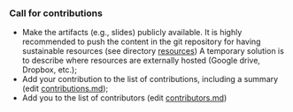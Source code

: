 ### Call for contributions

 * Make the artifacts (e.g., slides) publicly available. It is highly recommended to
  push the content in the git repository for having sustainable
  resources (see directory [resources](https://github.com/FAMILIAR-project/teaching/blob/gh-pages/resources/))
  A temporary solution is to describe where resources are externally hosted (Google drive, Dropbox, etc.);
 * Add your contribution to the list of contributions, including a summary (edit [contributions.md](https://github.com/FAMILIAR-project/teaching/blob/gh-pages/_includes/contributions.md));
 * Add you to the list of contributors (edit [contributors.md](https://github.com/FAMILIAR-project/teaching/blob/gh-pages/_includes/contributors.md))




